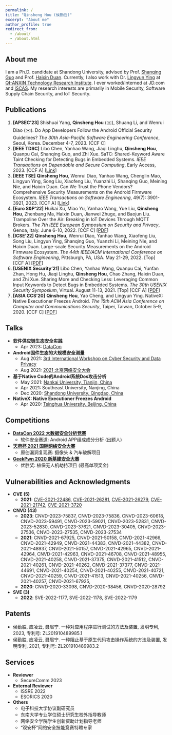 ```yaml
---
permalink: /
title: "Qinsheng Hou (侯勤胜)"
excerpt: "About me"
author_profile: true
redirect_from: 
  - /about/
  - /about.html
---
```


About me
------
I am a Ph.D. candidate at Shandong University, advised by Prof. [Shanqing Guo](https://sduiseclab.github.io/profile/guoshanqing.html) and Prof. [Haixin Duan](https://netsec.ccert.edu.cn/people/duanhx/). Currently, I also work with Dr. [Lingyun Ying](http://people.ucas.ac.cn/~yly) at [QI-ANXIN Technology Research Institute](https://research.qianxin.com/). I ever worked/interned at JD.com and [ISCAS](http://www.iscas.ac.cn/). My research interests are primarily in Mobile Security, Software Supply Chain Security, and IoT Security.


Publications
------
1. **[APSEC’23]** Shishuai Yang, **Qinsheng Hou** (✉️), Shuang Li, and Wenrui Diao (✉️). Do App Developers Follow the Android Official Security Guidelines? *The 30th Asia-Pacific Software Engineering Conference*, Seoul, Korea. December 4-7, 2023. [CCF C]
1. **[IEEE TDSC]** Libo Chen, Yanhao Wang, Jiaqi Linghu, **Qinsheng Hou**, Quanpu Cai, Shanqing Guo, and Zhi Xue. SaTC: Shared-Keyword Aware Taint Checking for Detecting Bugs in Embedded Systems. *IEEE Transactions on Dependable and Secure Computing*, Early Access, 2023. [CCF A] [[Link](https://ieeexplore.ieee.org/abstract/document/10226330)]
1. **[IEEE TSE]** **Qinsheng Hou**, Wenrui Diao, Yanhao Wang, Chenglin Mao, Lingyun Ying, Song Liu, Xiaofeng Liu, Yuanzhi Li, Shanqing Guo, Meining Nie, and Haixin Duan. Can We Trust the Phone Vendors? Comprehensive Security Measurements on the Android Firmware Ecosystem. *IEEE Transactions on Software Engineering*, 49(7): 3901-3921, 2023. [CCF A] [[Link](https://ieeexplore.ieee.org/document/10141678)]
1. **[Euro S&P'22]** Huikai Xu, Miao Yu, Yanhao Wang, Yue Liu, **Qinsheng Hou**, Zhenbang Ma, Haixin Duan, Jianwei Zhuge, and Baojun Liu. Trampoline Over the Air: Breaking in IoT Devices Through MQTT Brokers. *The 7th IEEE European Symposium on Security and Privacy*, Genoa, Italy. June 6-10, 2022. [CCF C] [[PDF](https://github.com/ReAbout/Trampoline-Over-the-Air/blob/main/Trampoline%20Over%20the%20Air%20-%20Breaking%20in%20IoT%20Devices%20Through%20MQTT%20Brokers_validated.pdf)]
1. **[ICSE’22]** **Qinsheng Hou**, Wenrui Diao, Yanhao Wang, Xiaofeng Liu, Song Liu, Lingyun Ying, Shanqing Guo, Yuanzhi Li, Meining Nie, and Haixin Duan. Large-scale Security Measurements on the Android Firmware Ecosystem. *The 44th IEEE/ACM International Conference on Software Engineering*, Pittsburgh, PA, USA. May 21-29, 2022. [Top] [CCF A] [[PDF]](https://chicharitomu14.github.io/files/2022-ICSE.pdf)
1. **[USENIX Security’21]** Libo Chen, Yanhao Wang, Quanpu Cai, Yunfan Zhan, Hong Hu, Jiaqi Linghu, **Qinsheng Hou**, Chao Zhang, Haixin Duan, and Zhi Xue. Sharing More and Checking Less: Leveraging Common Input Keywords to Detect Bugs in Embedded Systems. *The 30th USENIX Security Symposium*,  Virtual. August 11-13, 2021. [Top] [CCF A] [[PDF](https://www.usenix.org/system/files/sec21-chen-libo.pdf)]
1. **[ASIA CCS’20]** **Qinsheng Hou**, Yao Cheng, and Lingyun Ying. NativeX: Native Executioner Freezes Android. *The 15th ACM Asia Conference on Computer and Communications Security*, Taipei, Taiwan, October 5-9, 2020. [CCF C] [[PDF](https://chicharitomu14.github.io/files/2020-NativeX.pdf)]

Talks
------
- **软件供应链生态安全实践**
  - Apr 2023: [DataCon](https://datacon.qianxin.com/video/video-list)
- **Android固件生态的大规模安全测量**
  - Aug 2021: [3rd International Workshop on Cyber Security and Data Privacy](https://mp.weixin.qq.com/s/DzGv_eOpLHVaVy1u4jZ1vw)
  - Aug 2021: [2021 北京网络安全大会](https://bcs.qianxin.com/speakers/show.php?itemid=225)
- **基于Native Code的Android系统Dos攻击分析**
  - May 2021: [Nankai University, Tianjin, China](https://cc.nankai.edu.cn/2021/0507/c13294a356791/page.htm)
  - Apr 2021: Southeast University, Nanjing, China
  - Dec 2020: [Shandong University, Qingdao, China](https://cst.qd.sdu.edu.cn/info/1038/1077.htm)
- **NativeX: Native Executioner Freezes Android**
  - Apr 2020: [Tsinghua University, Beijing, China](http://netsec.ccert.edu.cn/chs/seminars/2020-04-16-NativeX)

## Competitions

- [**DataCon 2022 大数据安全分析竞赛**](https://datacon.qianxin.com/datacon2022)
  - 软件安全赛道: Android APP组成成分分析 (出题人)
- [**天府杯 2021 国际网络安全大赛**](http://www.tianfucup.com/#canjia)
  - 原创漏洞复现赛: 摄像头 & 汽车破解项目
- [**GeekPwn 2020 新基建安全大赛**](https://hof.geekpwn.org/zh/index.html)
  - 优胜奖: 植保无人机劫持项目 (最高单项奖金)

Vulnerabilities and Acknowledgments
------
- **CVE (5)** 
  - **2021**: [CVE-2021-22486](https://consumer.huawei.com/en/support/bulletin/2021/7/), [CVE-2021-26281](https://www.vivo.com/en/support/security-advisory-detail?id=9), [CVE-2021-26279](https://www.vivo.com/en/support/security-advisory-detail?id=10), [CVE-2021-21742](https://support.zte.com.cn/support/news/LoopholeInfoDetail.aspx?newsId=1019084), [CVE-2021-3720](https://iknow.lenovo.com.cn/detail/dc_199217.html)
- **CNVD (43)** 
  - **2023**: CNVD-2023-75837, CNVD-2023-75836, CNVD-2023-60618, CNVD-2023-59491, CNVD-2023-59021, CNVD-2023-52831, CNVD-2023-52830, CNVD-2023-37621, CNVD-2023-30405, CNVD-2023-27536, CNVD-2023-27535, CNVD-2023-27534
  - **2021**: CNVD-2021-67925, CNVD-2021-50158, CNVD-2021-42966, CNVD-2021-42949, CNVD-2021-44383, CNVD-2021-44382, CNVD-2021-48937, CNVD-2021-50157, CNVD-2021-42965, CNVD-2021-42964, CNVD-2021-42963, CNVD-2021-46708, CNVD-2021-48955, CNVD-2021-40258, CNVD-2021-37375, CNVD-2021-41512, CNVD-2021-40261, CNVD-2021-40262, CNVD-2021-37377, CNVD-2021-44691, CNVD-2021-40254, CNVD-2021-40255, CNVD-2021-40721, CNVD-2021-40259, CNVD-2021-41513, CNVD-2021-40256, CNVD-2021-40257, CNVD-2021-67925, 
  - **2020**: CNVD-2020-33098, CNVD-2020-38456,  CNVD-2020-28792
- **SVE (3)**
  - **2022**: SVE-2022-1177, SVE-2022-1178, SVE-2022-1179

## Patents

- 侯勤胜, 应凌云, 聂眉宁. 一种对应用程序进行测试的方法及装置, 发明专利, 2023, 专利号: ZL201910489985.1
- 侯勤胜, 应凌云, 聂眉宁. 一种阻止基于原生代码攻击操作系统的方法及装置, 发明专利, 2021, 专利号: ZL201910489983.2

## Services

- **Reviewer**
  - SecureComm 2023
- **External Reviewer**
  - ISSRE 2022
  - ESORICS 2020
- **Others**
  - 电子科技大学协议副研究员
  - 东南大学专业学位硕士研究生校外指导教师
  - 网络安全学院学生创新资助计划指导老师
  - “观安杯”网络安全技能竞赛特聘专家


<!--

Getting started
------
1. Register a GitHub account if you don't have one and confirm your e-mail (required!)
1. Fork [this repository](https://github.com/academicpages/academicpages.github.io) by clicking the "fork" button in the top right. 
1. Go to the repository's settings (rightmost item in the tabs that start with "Code", should be below "Unwatch"). Rename the repository "[your GitHub username].github.io", which will also be your website's URL.
1. Set site-wide configuration and create content & metadata (see below -- also see [this set of diffs](http://archive.is/3TPas) showing what files were changed to set up [an example site](https://getorg-testacct.github.io) for a user with the username "getorg-testacct")
1. Upload any files (like PDFs, .zip files, etc.) to the files/ directory. They will appear at https://[your GitHub username].github.io/files/example.pdf.  
1. Check status by going to the repository settings, in the "GitHub pages" section

Site-wide configuration
------
The main configuration file for the site is in the base directory in [_config.yml](https://github.com/academicpages/academicpages.github.io/blob/master/_config.yml), which defines the content in the sidebars and other site-wide features. You will need to replace the default variables with ones about yourself and your site's github repository. The configuration file for the top menu is in [_data/navigation.yml](https://github.com/academicpages/academicpages.github.io/blob/master/_data/navigation.yml). For example, if you don't have a portfolio or blog posts, you can remove those items from that navigation.yml file to remove them from the header. 

Create content & metadata
------
For site content, there is one markdown file for each type of content, which are stored in directories like _publications, _talks, _posts, _teaching, or _pages. For example, each talk is a markdown file in the [_talks directory](https://github.com/academicpages/academicpages.github.io/tree/master/_talks). At the top of each markdown file is structured data in YAML about the talk, which the theme will parse to do lots of cool stuff. The same structured data about a talk is used to generate the list of talks on the [Talks page](https://academicpages.github.io/talks), each [individual page](https://academicpages.github.io/talks/2012-03-01-talk-1) for specific talks, the talks section for the [CV page](https://academicpages.github.io/cv), and the [map of places you've given a talk](https://academicpages.github.io/talkmap.html) (if you run this [python file](https://github.com/academicpages/academicpages.github.io/blob/master/talkmap.py) or [Jupyter notebook](https://github.com/academicpages/academicpages.github.io/blob/master/talkmap.ipynb), which creates the HTML for the map based on the contents of the _talks directory).

**Markdown generator**

I have also created [a set of Jupyter notebooks](https://github.com/academicpages/academicpages.github.io/tree/master/markdown_generator
) that converts a CSV containing structured data about talks or presentations into individual markdown files that will be properly formatted for the academicpages template. The sample CSVs in that directory are the ones I used to create my own personal website at stuartgeiger.com. My usual workflow is that I keep a spreadsheet of my publications and talks, then run the code in these notebooks to generate the markdown files, then commit and push them to the GitHub repository.

How to edit your site's GitHub repository
------
Many people use a git client to create files on their local computer and then push them to GitHub's servers. If you are not familiar with git, you can directly edit these configuration and markdown files directly in the github.com interface. Navigate to a file (like [this one](https://github.com/academicpages/academicpages.github.io/blob/master/_talks/2012-03-01-talk-1.md) and click the pencil icon in the top right of the content preview (to the right of the "Raw | Blame | History" buttons). You can delete a file by clicking the trashcan icon to the right of the pencil icon. You can also create new files or upload files by navigating to a directory and clicking the "Create new file" or "Upload files" buttons. 

Example: editing a markdown file for a talk
![Editing a markdown file for a talk](/images/editing-talk.png)

For more info
------
More info about configuring academicpages can be found in [the guide](https://academicpages.github.io/markdown/). The [guides for the Minimal Mistakes theme](https://mmistakes.github.io/minimal-mistakes/docs/configuration/) (which this theme was forked from) might also be helpful.
-->
